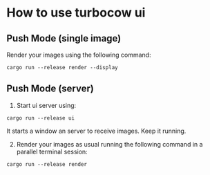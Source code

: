 # How to use turbocow ui

## Push Mode (single image)
Render your images using the following command:
```
cargo run --release render --display
```

## Push Mode (server)
1. Start ui server using:
```
cargo run --release ui
```
It starts a window an server to receive images. Keep it running.

2. Render your images as usual running the following command in a parallel terminal session:
```
cargo run --release render
```